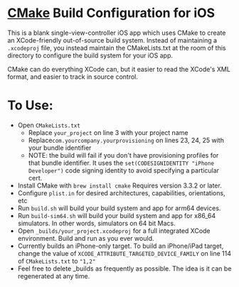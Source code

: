 # [CMake](http://cmake.com) Build Configuration for iOS

This is a blank single-view-controller iOS app which uses CMake to create an XCode-friendly out-of-source build system. Instead of maintaining a `.xcodeproj` file, you instead maintain the CMakeLists.txt at the room of this directory to configure the build system for your iOS app.

CMake can do everything XCode can, but it easier to read the XCode's XML format, and easier to track in source control.

# To Use:
- Open `CMakeLists.txt`
  - Replace `your_project` on line 3 with your project name
  - Replace`com.yourcompany.yourprovisioning` on lines 23, 24, 25 with your bundle identifier
  - NOTE: the build will fail if you don't have provisioning profiles for that bundle identifier. It uses the `set(CODESIGNIDENTITY "iPhone Developer")` code signing identity to avoid specifying a particular cert.
- Install CMake with `brew install cmake` Requires version 3.3.2 or later.
- Configure `plist.in` for desired architectures, capabilities, orientations, etc
- Run `build.sh` will build your build system and app for arm64 devices.
- Run `build-sim64.sh` will build your build system and app for x86_64 simulators. In other words, simulators on 64 bit Macs.
- Open `_builds/your_project.xcodeproj` for a full integrated XCode environment. Build and run as you ever would.
- Currently builds an iPhone-only target. To build an iPhone/iPad target, change the value of `XCODE_ATTRIBUTE_TARGETED_DEVICE_FAMILY` on line 114 of `CMakeLists.txt` to `"1,2"`
- Feel free to delete _builds as frequently as possible. The idea is it can be regenerated at any time.

